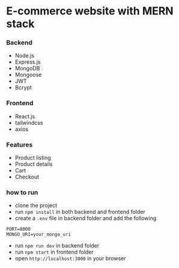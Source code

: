 # E-commerce website with MERN stack

### Backend

- Node.js
- Express.js
- MongoDB
- Mongoose
- JWT
- Bcrypt

### Frontend

- React.js
- tailwindcss
- axios

### Features

- Product listing
- Product details
- Cart
- Checkout

### how to run

- clone the project
- run `npm install` in both backend and frontend folder
- create a `.env` file in backend folder and add the following

```
PORT=8000
MONGO_URI=your_mongo_uri
```

- run `npm run dev` in backend folder
- run `npm start` in frontend folder
- open `http://localhost:3000` in your browser
